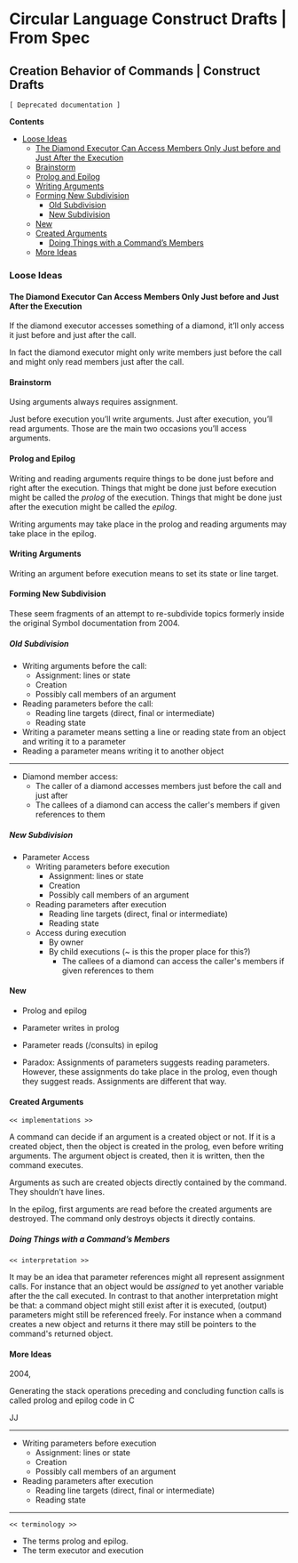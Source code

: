 Circular Language Construct Drafts | From Spec
==============================================

Creation Behavior of Commands | Construct Drafts
------------------------------------------------

`[ Deprecated documentation ]`

__Contents__

- [Loose Ideas](#loose-ideas)
    - [The Diamond Executor Can Access Members Only Just before and Just After the Execution](#the-diamond-executor-can-access-members-only-just-before-and-just-after-the-execution)
    - [Brainstorm](#brainstorm)
    - [Prolog and Epilog](#prolog-and-epilog)
    - [Writing Arguments](#writing-arguments)
    - [Forming New Subdivision](#forming-new-subdivision)
        - [Old Subdivision](#old-subdivision)
        - [New Subdivision](#new-subdivision)
    - [New](#new)
    - [Created Arguments](#created-arguments)
        - [Doing Things with a Command’s Members](#doing-things-with-a-commands-members)
    - [More Ideas](#more-ideas)

### Loose Ideas

#### The Diamond Executor Can Access Members Only Just before and Just After the Execution

If the diamond executor accesses something of a diamond, it’ll only access it just before and just after the call.

In fact the diamond executor might only write members just before the call and might only read members just after the call.

#### Brainstorm

Using arguments always requires assignment.

Just before execution you’ll write arguments. Just after execution, you’ll read arguments. Those are the main two occasions you’ll access arguments.

#### Prolog and Epilog

Writing and reading arguments require things to be done just before and right after the execution. Things that might be done just before execution might be called the *prolog* of the execution. Things that might be done just after the execution might be called the *epilog*.

Writing arguments may take place in the prolog and reading arguments may take place in the epilog.

#### Writing Arguments

Writing an argument before execution means to set its state or line target.

#### Forming New Subdivision

These seem fragments of an attempt to re-subdivide topics formerly inside the original Symbol documentation from 2004.

##### Old Subdivision

- Writing arguments before the call:
    - Assignment: lines or state
    - Creation
    - Possibly call members of an argument
- Reading parameters before the call:
    - Reading line targets (direct, final or intermediate)
    - Reading state
- Writing a parameter means setting a line or reading state from an object and writing it to a parameter
- Reading a parameter means writing it to another object

-----

- Diamond member access:
    - The caller of a diamond accesses members just before the call and just after
    - The callees of a diamond can access the caller's members if given references to them

##### New Subdivision

- Parameter Access
    - Writing parameters before execution
        - Assignment: lines or state
        - Creation
        - Possibly call members of an argument
    - Reading parameters after execution
        - Reading line targets (direct, final or intermediate)
        - Reading state
    - Access during execution
        - By owner
        - By child executions (~ is this the proper place for this?)
            - The callees of a diamond can access the caller's members if given references to them

#### New

- Prolog and epilog
- Parameter writes in prolog
- Parameter reads (/consults) in epilog 

- Paradox: Assignments of parameters suggests reading parameters. However, these assignments do take place in the prolog, even though they suggest reads. Assignments are different that way.

#### Created Arguments

`<< implementations >>`

A command can decide if an argument is a created object or not. If it is a created object, then the object is created in the prolog, even before writing arguments. The argument object is created, then it is written, then the command executes.

Arguments as such are created objects directly contained by the command. They shouldn’t have lines. 

In the epilog, first arguments are read before the created arguments are destroyed. The command only destroys objects it directly contains.

##### Doing Things with a Command’s Members

`<< interpretation >>`

It may be an idea that parameter references might all represent assignment calls. For instance that an object would be *assigned* to yet another variable after the the call executed. In contrast to that another interpretation might be that: a command object might still exist after it is executed, (output) parameters might still be referenced freely. For instance when a command creates a new object and returns it there may still be pointers to the command's returned object.

#### More Ideas

2004,

Generating the stack operations preceding and concluding function calls is called prolog and epilog code in C

JJ

-----

- Writing parameters before execution
    - Assignment: lines or state
    - Creation
    - Possibly call members of an argument
- Reading parameters after execution
    - Reading line targets (direct, final or intermediate)
    - Reading state

-----

`<< terminology >>`

- The terms prolog and epilog.
- The term executor and execution
